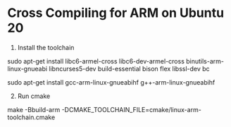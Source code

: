 # Cross Compiling for ARM on Ubuntu 20

1. Install the toolchain

sudo apt-get install libc6-armel-cross libc6-dev-armel-cross binutils-arm-linux-gnueabi libncurses5-dev build-essential bison flex libssl-dev bc

sudo apt-get install gcc-arm-linux-gnueabihf g++-arm-linux-gnueabihf


2. Run cmake

make -Bbuild-arm -DCMAKE_TOOLCHAIN_FILE=cmake/linux-arm-toolchain.cmake
